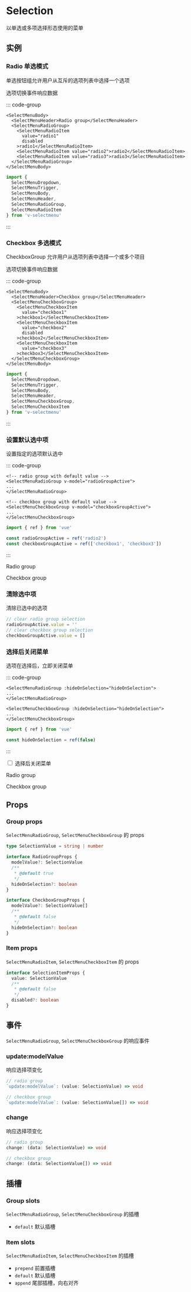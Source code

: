# Selection

以单选或多项选择形态使用的菜单

## 实例

<script setup>
import LogDataPrinter from '@/views/components/LogDataPrinter.vue'
import {
  MenuRadioWithLogs,
  MenuRadioGroupWithValue,
  MenuCheckboxWithLogs,
  MenuCheckboxGroupWithValue,
  CloseAfterSelection
} from '@/script/select-menu/selection'

const { logs, MenuRadioGroupNormal } = MenuRadioWithLogs()
const { logs: checkboxesLogs, MenuCheckboxGroupNormal } = MenuCheckboxWithLogs()
const {
  hideOnSelection,
  MenuRadioGroupHide,
  MenuCheckboxGroupHide
} = CloseAfterSelection()
</script>

### Radio 单选模式

单选按钮组允许用户从互斥的选项列表中选择一个选项

<MenuRadioGroupNormal />

选项切换事件响应数据

<LogDataPrinter
  title="事件响应数据日志"
  :logs="logs"
/>

::: code-group

```vue-html
<SelectMenuBody>
  <SelectMenuHeader>Radio group</SelectMenuHeader>
  <SelectMenuRadioGroup>
    <SelectMenuRadioItem
      value="radio1"
      disabled
    >radio1</SelectMenuRadioItem>
    <SelectMenuRadioItem value="radio2">radio2</SelectMenuRadioItem>
    <SelectMenuRadioItem value="radio3">radio3</SelectMenuRadioItem>
  </SelectMenuRadioGroup>
</SelectMenuBody>
```

```ts
import {
  SelectMenuDropdown,
  SelectMenuTrigger,
  SelectMenuBody,
  SelectMenuHeader,
  SelectMenuRadioGroup,
  SelectMenuRadioItem
} from 'v-selectmenu'
```

:::

### Checkbox 多选模式

CheckboxGroup 允许用户从选项列表中选择一个或多个项目

<MenuCheckboxGroupNormal />

选项切换事件响应数据

<LogDataPrinter
  title="事件响应数据日志"
  :logs="checkboxesLogs"
/>

::: code-group

```vue-html
<SelectMenuBody>
  <SelectMenuHeader>Checkbox group</SelectMenuHeader>
  <SelectMenuCheckboxGroup>
    <SelectMenuCheckboxItem
      value="checkbox1"
    >checkbox1</SelectMenuCheckboxItem>
    <SelectMenuCheckboxItem
      value="checkbox2"
      disabled
    >checkbox2</SelectMenuCheckboxItem>
    <SelectMenuCheckboxItem
      value="checkbox3"
    >checkbox3</SelectMenuCheckboxItem>
  </SelectMenuCheckboxGroup>
</SelectMenuBody>
```

```ts
import {
  SelectMenuDropdown,
  SelectMenuTrigger,
  SelectMenuBody,
  SelectMenuHeader,
  SelectMenuCheckboxGroup,
  SelectMenuCheckboxItem
} from 'v-selectmenu'
```

:::

### 设置默认选中项

设置指定的选项默认选中

::: code-group

```vue-html
<!-- radio group with default value -->
<SelectMenuRadioGroup v-model="radioGroupActive">
...
</SelectMenuRadioGroup>

<!-- checkbox group with default value -->
<SelectMenuCheckboxGroup v-model="checkboxGroupActive">
...
</SelectMenuCheckboxGroup>
```

```ts
import { ref } from 'vue'

const radioGroupActive = ref('radio2')
const checkboxGroupActive = ref(['checkbox1', 'checkbox3'])
```

:::

Radio group

<MenuRadioGroupWithValue />

Checkbox group

<MenuCheckboxGroupWithValue />

### 清除选中项

清除已选中的选项

```ts
// clear radio group selection
radioGroupActive.value = ''
// clear checkbox group selection
checkboxGroupActive.value = []
```

### 选择后关闭菜单

选项在选择后，立即关闭菜单

::: code-group

```vue-html
<SelectMenuRadioGroup :hideOnSelection="hideOnSelection">
...
</SelectMenuRadioGroup>

<SelectMenuCheckboxGroup :hideOnSelection="hideOnSelection">
...
</SelectMenuCheckboxGroup>
```

```ts
import { ref } from 'vue'

const hideOnSelection = ref(false)
```

:::

<div class="form-check form-switch d-flex align-items-center">
  <input
    class="form-check-input me-3"
    type="checkbox"
    role="switch"
    id="switch-hide-on-selection"
    v-model="hideOnSelection"
  >
  <label
    class="form-check-label"
    for="switch-hide-on-selection"
  >选择后关闭菜单</label>
</div>

Radio group

<MenuRadioGroupHide />

Checkbox group

<MenuCheckboxGroupHide />

## Props

### Group props

`SelectMenuRadioGroup`, `SelectMenuCheckboxGroup` 的 props

```ts
type SelectionValue = string | number

interface RadioGroupProps {
  modelValue?: SelectionValue
  /**
   * @default true
   */
  hideOnSelection?: boolean
}

interface CheckboxGroupProps {
  modelValue?: SelectionValue[]
  /**
   * @default false
   */
  hideOnSelection?: boolean
}
```

### Item props

`SelectMenuRadioItem`, `SelectMenuCheckboxItem` 的 props

```ts
interface SelectionItemProps {
  value: SelectionValue
  /**
   * @default false
   */
  disabled?: boolean
}
```

## 事件

`SelectMenuRadioGroup`, `SelectMenuCheckboxGroup` 的响应事件

### update:modelValue

响应选择项变化

```ts
// radio group
`update:modelValue`: (value: SelectionValue) => void

// checkbox group
`update:modelValue`: (value: SelectionValue[]) => void
```

### change

响应选择项变化

```ts
// radio group
change: (data: SelectionValue) => void

// checkbox group
change: (data: SelectionValue[]) => void
```

## 插槽

### Group slots

`SelectMenuRadioGroup`, `SelectMenuCheckboxGroup` 的插槽

- `default` 默认插槽

### Item slots

`SelectMenuRadioItem`, `SelectMenuCheckboxItem` 的插槽

- `prepend` 前置插槽
- `default` 默认插槽
- `append` 尾部插槽，向右对齐
